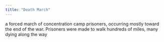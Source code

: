```yaml
---
title: "Death March"
---
```

a forced march of concentration camp prisoners, occurring mostly toward the end of the war. Prisoners were made to walk hundreds of miles, many dying along the way

